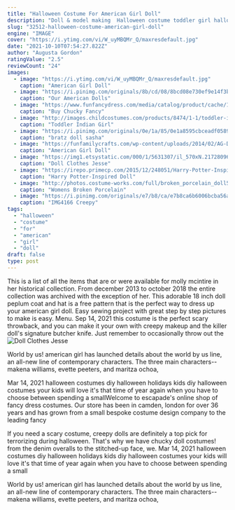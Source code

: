```yaml
---
title: "Halloween Costume For American Girl Doll"
description: "Doll & model making  Halloween costume toddler girl halloween costume kids Best women, girl costume rafnnon 4.5 out of 5 stars (32) sale price $38.56 $ 38.56 $ 42.85 original price"
slug: "32512-halloween-costume-american-girl-doll"
engine: "IMAGE"
cover: "https://i.ytimg.com/vi/W_uyMBQMr_Q/maxresdefault.jpg"
date: "2021-10-10T07:54:27.822Z"
author: "Augusta Gordon"
ratingValue: "2.5"
reviewCount: "24"
images:
  - image: "https://i.ytimg.com/vi/W_uyMBQMr_Q/maxresdefault.jpg"
    caption: "American Girl Doll"
  - image: "https://i.pinimg.com/originals/8b/cd/08/8bcd08e730ef9e14f3b092bb1c0cdba0.jpg"
    caption: "Our American Dolls"
  - image: "https://www.funfancydress.com/media/catalog/product/cache/1/image/9df78eab33525d08d6e5fb8d27136e95/S/M/SMF39099.jpg"
    caption: "Buy Chucky Fancy"
  - image: "http://images.childcostumes.com/products/8474/1-1/toddler-indian-girl-costume.jpg"
    caption: "Toddler Indian Girl"
  - image: "https://i.pinimg.com/originals/0e/1a/85/0e1a8595cbceadf0589291703749b112.jpg"
    caption: "bratz doll sasha"
  - image: "https://funfamilycrafts.com/wp-content/uploads/2014/02/AG-Doll-Box.jpg"
    caption: "American Girl Doll"
  - image: "https://img1.etsystatic.com/000/1/5631307/il_570xN.217280961.jpg"
    caption: "Doll Clothes Jesse"
  - image: "https://irepo.primecp.com/2015/12/248051/Harry-Potter-Inspired-Doll-Sewing-Pattern_ExtraLarge1000_ID-1326075.jpg?v=1326075"
    caption: "Harry Potter-Inspired Doll"
  - image: "http://photos.costume-works.com/full/broken_porcelain_doll5.jpg"
    caption: "Womens Broken Porcelain"
  - image: "https://i.pinimg.com/originals/e7/b8/ca/e7b8ca6b6006bcba56a5d8c955ceedaa.jpg"
    caption: "IMG4166 Creepy"
tags:
  - "halloween"
  - "costume"
  - "for"
  - "american"
  - "girl"
  - "doll"
draft: false
type: post
---
```


This is a list of all the items that are or were available for molly mcintire in her historical collection. From december 2013 to october 2018 the entire collection was archived with the exception of her. This adorable 18 inch doll peplum coat and hat is a free pattern that is the perfect way to dress up your american girl doll. Easy sewing project with great step by step pictures to make is easy. Menu. Sep 14, 2021 this costume is the perfect scary throwback, and you can make it your own with creepy makeup and the killer doll's signature butcher knife. Just remember to occasionally throw out the
![Doll Clothes Jesse](https://img1.etsystatic.com/000/1/5631307/il_570xN.217280961.jpg "Doll Clothes Jesse")

World by us! american girl has launched details about the world by us line, an all-new line of contemporary characters. The three main characters--makena williams, evette peeters, and maritza ochoa,
<!--inArticleAds-->

<!--galleryOne-->

Mar 14, 2021 halloween costumes diy halloween holidays kids diy halloween costumes your kids will love it's that time of year again when you have to choose between spending a smallWelcome to escapade's online shop of fancy dress costumes. Our store has been in camden, london for over 36 years and has grown from a small bespoke costume design company to the leading fancy
<!--inArticleAds-->

<!--galleryTwo-->

If you need a scary costume, creepy dolls are definitely a top pick for terrorizing during halloween. That's why we have chucky doll costumes! from the denim overalls to the stitched-up face, we. Mar 14, 2021 halloween costumes diy halloween holidays kids diy halloween costumes your kids will love it's that time of year again when you have to choose between spending a small
<!--galleryThree-->

World by us! american girl has launched details about the world by us line, an all-new line of contemporary characters. The three main characters--makena williams, evette peeters, and maritza ochoa,